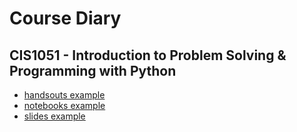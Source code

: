 # Course Diary
## CIS1051 - Introduction to Problem Solving &amp; Programming with Python

- [handsouts example](/lectures/handsouts/example-requests%20slides.pdf)
- [notebooks example](/lectures/notebooks/example-requests.ipynb)
- [slides example](/lectures/slides/example-requests.slides.html)
